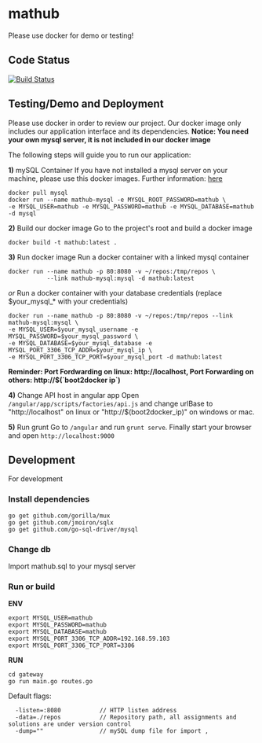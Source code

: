 mathub
======
Please use docker for demo or testing!

## Code Status
[![Build Status](https://magnum.travis-ci.com/philippfranke/mathub.svg?token=xJ4sKXa1NvaxvBZ52Ap2&branch=master)](https://magnum.travis-ci.com/philippfranke/mathub)

## Testing/Demo and Deployment
Please use docker in order to review our project. Our docker image only includes our application interface and its dependencies. **Notice: You need your own mysql server, it is not included in our docker image**

The following steps will guide you to run our application:

**1)** mySQL Container 
If you have not installed a mysql server on your machine, please use this docker images. Further information: [here](https://registry.hub.docker.com/_/mysql/)
```
docker pull mysql
docker run --name mathub-mysql -e MYSQL_ROOT_PASSWORD=mathub \
-e MYSQL_USER=mathub -e MYSQL_PASSWORD=mathub -e MYSQL_DATABASE=mathub -d mysql
```

**2)** Build our docker image
Go to the project's root and build a docker image
```
docker build -t mathub:latest .
```

**3)** Run docker image
Run a docker container with a linked mysql container
```
docker run --name mathub -p 80:8080 -v ~/repos:/tmp/repos \ 
           --link mathub-mysql:mysql -d mathub:latest
```
*or*
Run a docker container with your database credentials (replace $your\_mysql\_* with your credentials) 
```
docker run --name mathub -p 80:8080 -v ~/repos:/tmp/repos --link mathub-mysql:mysql \
-e MYSQL_USER=$your_mysql_username -e MYSQL_PASSWORD=$your_mysql_password \
-e MYSQL_DATABASE=$your_mysql_database -e MYSQL_PORT_3306_TCP_ADDR=$your_mysql_ip \
-e MYSQL_PORT_3306_TCP_PORT=$your_mysql_port -d mathub:latest
```

**Reminder: Port Fordwarding on linux: http://localhost, Port Forwarding on others: http://$(\`boot2docker ip\`)**


**4)** Change API host in angular app
Open `/angular/app/scripts/factories/api.js` and change urlBase to "http://localhost" on linux or "http://$(boot2docker_ip)" on windows or mac.

**5)** Run grunt 
Go to `/angular` and run `grunt serve`. Finally start your browser and open `http://localhost:9000`

## Development
For development

### Install dependencies
```
go get github.com/gorilla/mux
go get github.com/jmoiron/sqlx
go get github.com/go-sql-driver/mysql
```

### Change db
Import mathub.sql to your mysql server

### Run or build
__ENV__
```
export MYSQL_USER=mathub
export MYSQL_PASSWORD=mathub
export MYSQL_DATABASE=mathub
export MYSQL_PORT_3306_TCP_ADDR=192.168.59.103
export MYSQL_PORT_3306_TCP_PORT=3306
```

__RUN__
```
cd gateway
go run main.go routes.go
```

Default flags:
```
  -listen=:8080           // HTTP listen address
  -data=./repos           // Repository path, all assignments and solutions are under version control
  -dump=""                // mySQL dump file for import ,
```


